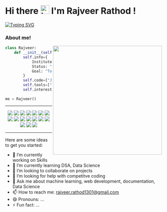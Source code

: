

# Hi there <img src="https://user-images.githubusercontent.com/1303154/88677602-1635ba80-d120-11ea-84d8-d263ba5fc3c0.gif" width="28px" alt="hi"> I'm Rajveer Rathod !
[![Typing SVG](https://readme-typing-svg.herokuapp.com/?color=F77222&size=29&multiline=true&width=700&lines=Welcome+To+Rajveer+Rathod%27s+GitHub+Profile)](https://git.io/typing-svg)

### About me!
<img align='right' src="https://media.giphy.com/media/l0HlTy9x8FZo0XO1i/giphy.gif" width="350">

```python
class Rajveer:
    def __init__(self):
        self.info={
            Institute: "Birla Vishvakarma Mahavidhyalaya",
            Status: "Student",
            Goal: "To Become a Software Data Scientist"
        }
        self.code=["Java","C++","Python","R","HTML","CSS","JavaScript"]
        self.tools=["TensorFlow","Flask","NumPy","Pandas","Sklearn","Theano","Pytorch","Keras"]
        self.interest=("Problem Solving","Reading Books","Writing")
       
me = Rajveer()
```



---
<p align="center">
<img src="https://img.shields.io/badge/TensorFlow-%23FF6F00.svg?style=for-the-badge&logo=TensorFlow&logoColor=white" />
<img src="https://img.shields.io/badge/scikit--learn-%23F7931E.svg?style=for-the-badge&logo=scikit-learn&logoColor=white" />
<img src="https://img.shields.io/badge/pandas-%23150458.svg?style=for-the-badge&logo=pandas&logoColor=white" />
<img src="https://img.shields.io/badge/Plotly-%233F4F75.svg?style=for-the-badge&logo=plotly&logoColor=white"/>
<img src="https://img.shields.io/badge/Django-092E20?style=for-the-badge&logo=django&logoColor=white" />
<img src="https://img.shields.io/badge/C%2B%2B-00599C?style=for-the-badge&logo=c%2B%2B&logoColor=white"/>
<img src="https://img.shields.io/badge/Bootstrap-563D7C?style=for-the-badge&logo=bootstrap&logoColor=white">
<img src="https://img.shields.io/badge/MongoDB-4EA94B?style=for-the-badge&logo=mongodb&logoColor=white">
<img src="https://img.shields.io/badge/Python-FFD43B?style=for-the-badge&logo=python&logoColor=darkgreen">
<img src="https://img.shields.io/badge/Git-F05032?style=for-the-badge&logo=git&logoColor=white">
<img src="https://img.shields.io/badge/Java-ED8B00?style=for-the-badge&logo=java&logoColor=white">
<img src="https://img.shields.io/badge/React-20232A?style=for-the-badge&logo=react&logoColor=61DAFB">
<img src="https://img.shields.io/badge/Markdown-000000?style=for-the-badge&logo=markdown&logoColor=white">
<img src="https://img.shields.io/badge/Flask-000000?style=for-the-badge&logo=flask&logoColor=white">
<img src="https://img.shields.io/badge/R-276DC3?style=for-the-badge&logo=r&logoColor=white">
<img src="https://img.shields.io/badge/Stack_Overflow-FE7A16?style=for-the-badge&logo=stack-overflow&logoColor=white">
<img src="https://img.shields.io/badge/Visual%20Studio%20Code-0078d7.svg?style=for-the-badge&logo=visual-studio-code&logoColor=white)">
</p>


---

<!--


Here are some ideas to get you

- 🔭 I’m currently working on ...
- 🌱 I’m currently learning ...
- 👯 I’m looking to collaborate on ...
- 🤔 I’m looking for help with ...
- 💬 Ask me about ...
- 📫 How to reach me: ...
- 😄 Pronouns: ...
- ⚡ Fun fact: ...
-->


Here are some ideas to get you started:

- 🔭 I’m currently working on Skills
- 🌱 I’m currently learning DSA, Data Science
- 👯 I’m looking to collaborate on projects
- 🤔 I’m looking for help with competitve coding
- 💬 Ask me about machine learning, web development, documentation, Data Science
- 📫 How to reach me: rajveer.rathod1301@gmail.com
- 😄 Pronouns: ...
- ⚡ Fun fact: ...

